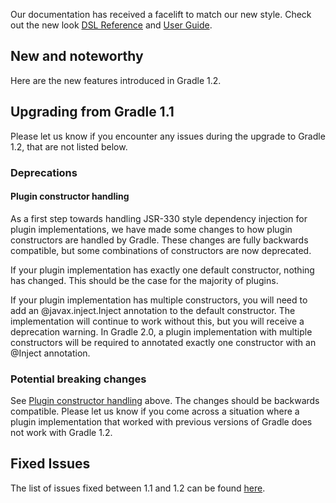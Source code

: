 Our documentation has received a facelift to match our new style. Check out the new look [DSL Reference](dsl/index.html) and [User Guide](userguide/userguide.html).

## New and noteworthy

Here are the new features introduced in Gradle 1.2.

## Upgrading from Gradle 1.1

Please let us know if you encounter any issues during the upgrade to Gradle 1.2, that are not listed below.

### Deprecations

<a name="constructors"> </a>
#### Plugin constructor handling

As a first step towards handling JSR-330 style dependency injection for plugin implementations, we have made some changes to how plugin constructors
are handled by Gradle. These changes are fully backwards compatible, but some combinations of constructors are now deprecated.

If your plugin implementation has exactly one default constructor, nothing has changed. This should be the case for the majority of plugins.

If your plugin implementation has multiple constructors, you will need to add an @javax.inject.Inject annotation to the default constructor. The implementation will continue to work
without this, but you will receive a deprecation warning. In Gradle 2.0, a plugin implementation with multiple constructors will be required to annotated exactly one constructor
with an @Inject annotation.

### Potential breaking changes

See [Plugin constructor handling](#constructors) above. The changes should be backwards compatible. Please let us know if you come across a situation where
a plugin implementation that worked with previous versions of Gradle does not work with Gradle 1.2.

## Fixed Issues

The list of issues fixed between 1.1 and 1.2 can be found [here](http://issues.gradle.org/sr/jira.issueviews:searchrequest-printable/temp/SearchRequest.html?jqlQuery=fixVersion+in+%28%221.2-rc-1%22%29+ORDER+BY+priority&tempMax=1000).
